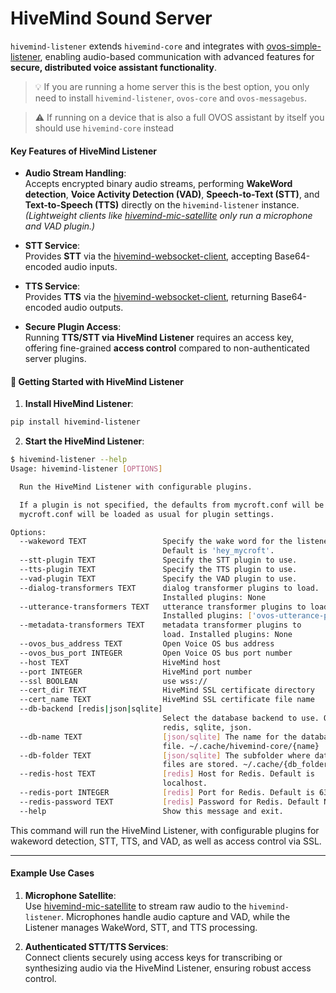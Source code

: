 # HiveMind Sound Server

`hivemind-listener` extends `hivemind-core` and integrates with [ovos-simple-listener](https://github.com/TigreGotico/ovos-simple-listener), enabling audio-based communication with advanced features for **secure, distributed voice assistant functionality**.

> 💡 If you are running a home server this is the best option, you only need to install `hivemind-listener`, `ovos-core` and `ovos-messagebus`.

> ⚠️ If running on a device that is also a full OVOS assistant by itself you should use `hivemind-core` instead

#### Key Features of HiveMind Listener

- **Audio Stream Handling**:  
  Accepts encrypted binary audio streams, performing **WakeWord detection**, **Voice Activity Detection (VAD)**, **Speech-to-Text (STT)**, and **Text-to-Speech (TTS)** directly on the `hivemind-listener` instance.  
  *(Lightweight clients like [hivemind-mic-satellite](https://github.com/JarbasHiveMind/hivemind-mic-satellite) only run a microphone and VAD plugin.)*

- **STT Service**:  
  Provides **STT** via the [hivemind-websocket-client](https://github.com/JarbasHiveMind/hivemind-websocket-client), accepting Base64-encoded audio inputs.

- **TTS Service**:  
  Provides **TTS** via the [hivemind-websocket-client](https://github.com/JarbasHiveMind/hivemind-websocket-client), returning Base64-encoded audio outputs.

- **Secure Plugin Access**:  
  Running **TTS/STT via HiveMind Listener** requires an access key, offering fine-grained **access control** compared to non-authenticated server plugins.

#### 🚀 Getting Started with HiveMind Listener

1. **Install HiveMind Listener**:

```bash
pip install hivemind-listener
```

2. **Start the HiveMind Listener**:

```bash
$ hivemind-listener --help
Usage: hivemind-listener [OPTIONS]

  Run the HiveMind Listener with configurable plugins.

  If a plugin is not specified, the defaults from mycroft.conf will be used.
  mycroft.conf will be loaded as usual for plugin settings.

Options:
  --wakeword TEXT                 Specify the wake word for the listener.
                                  Default is 'hey_mycroft'.
  --stt-plugin TEXT               Specify the STT plugin to use.
  --tts-plugin TEXT               Specify the TTS plugin to use.
  --vad-plugin TEXT               Specify the VAD plugin to use.
  --dialog-transformers TEXT      dialog transformer plugins to load.
                                  Installed plugins: None
  --utterance-transformers TEXT   utterance transformer plugins to load. 
                                  Installed plugins: ['ovos-utterance-plugin-cancel']
  --metadata-transformers TEXT    metadata transformer plugins to
                                  load. Installed plugins: None
  --ovos_bus_address TEXT         Open Voice OS bus address
  --ovos_bus_port INTEGER         Open Voice OS bus port number
  --host TEXT                     HiveMind host
  --port INTEGER                  HiveMind port number
  --ssl BOOLEAN                   use wss://
  --cert_dir TEXT                 HiveMind SSL certificate directory
  --cert_name TEXT                HiveMind SSL certificate file name
  --db-backend [redis|json|sqlite]
                                  Select the database backend to use. Options:
                                  redis, sqlite, json.
  --db-name TEXT                  [json/sqlite] The name for the database
                                  file. ~/.cache/hivemind-core/{name}
  --db-folder TEXT                [json/sqlite] The subfolder where database
                                  files are stored. ~/.cache/{db_folder}}
  --redis-host TEXT               [redis] Host for Redis. Default is
                                  localhost.
  --redis-port INTEGER            [redis] Port for Redis. Default is 6379.
  --redis-password TEXT           [redis] Password for Redis. Default None
  --help                          Show this message and exit.
```

This command will run the HiveMind Listener, with configurable plugins for wakeword detection, STT, TTS, and VAD, as well as access control via SSL.

---

#### Example Use Cases

1. **Microphone Satellite**:  
   Use [hivemind-mic-satellite](https://github.com/JarbasHiveMind/hivemind-mic-satellite) to stream raw audio to the `hivemind-listener`. Microphones handle audio capture and VAD, while the Listener manages WakeWord, STT, and TTS processing.

2. **Authenticated STT/TTS Services**:  
   Connect clients securely using access keys for transcribing or synthesizing audio via the HiveMind Listener, ensuring robust access control.

